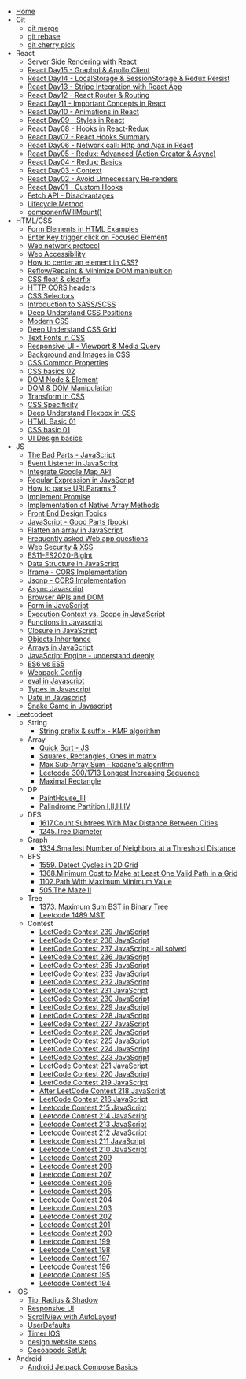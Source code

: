 - [Home](/)
- Git
  - [git merge](/git-operation/merge.md)
  - [git rebase](/git-operation/rebase.md)
  - [git cherry pick](/git-operation/cherrypick.md)
- React
  - [Server Side Rendering with React](/react/ssr_react.md)
  - [React Day15 - Graphql & Apollo Client](/react/day15.md)
  - [React Day14 - LocalStorage & SessionStorage & Redux Persist](/react/day14.md)
  - [React Day13 - Stripe Integration with React App](/react/day13.md)
  - [React Day12 - React Router & Routing](/react/day12.md)
  - [React Day11 - Important Concepts in React](/react/day11.md)
  - [React Day10 - Animations in React](/react/day10.md)
  - [React Day09 - Styles in React](/react/day09.md)
  - [React Day08 - Hooks in React-Redux](/react/day08.md)
  - [React Day07 - React Hooks Summary](/react/day07.md)
  - [React Day06 - Network call: Http and Ajax in React](/react/day06.md)
  - [React Day05 - Redux: Advanced (Action Creator & Async)](/react/day05.md)
  - [React Day04 - Redux: Basics](/react/day04.md)
  - [React Day03 - Context](/react/day03.md)
  - [React Day02 - Avoid Unnecessary Re-renders](/react/day02.md)
  - [React Day01 - Custom Hooks](/react/day01.md)
  - [Fetch API - Disadvantages](/react/fetchapi.md)
  - [Lifecycle Method](/react/lifecycle.md)
  - [componentWillMount()](/react/componentWillMount.md)
- HTML/CSS
  - [Form Elements in HTML Examples](/html_css/formEL.md)
  - [Enter Key trigger click on Focused Element](/html_css/button_enter.md)
  - [Web network protocol](/html_css/protocol.md)
  - [Web Accessibility](/html_css/a11y.md)
  - [How to center an element in CSS?](/html_css/center.md)
  - [Reflow/Repaint & Minimize DOM manipultion](/html_css/reflow.md)
  - [CSS float & clearfix](/html_css/float.md)
  - [HTTP CORS headers](/html_css/cors_header.md)
  - [CSS Selectors](/html_css/css_selectors.md)
  - [Introduction to SASS/SCSS](/html_css/sass.md)
  - [Deep Understand CSS Positions](/html_css/position.md)
  - [Modern CSS](/html_css/moderncss.md)
  - [Deep Understand CSS Grid](/html_css/grid.md)
  - [Text Fonts in CSS](/html_css/fonts.md)
  - [Responsive UI - Viewport & Media Query](/html_css/mediaquery.md)
  - [Background and Images in CSS](/html_css/background.md)
  - [CSS Common Properties](/html_css/cssproperty.md)
  - [CSS basics 02](/html_css/css02.md)
  - [DOM Node & Element](/html_css/node_element.md)
  - [DOM & DOM Manipulation](/html_css/dom.md)
  - [Transform in CSS](/html_css/transform.md)
  - [CSS Specificity](/html_css/specificity.md)
  - [Deep Understand Flexbox in CSS](/html_css/flexbox.md)
  - [HTML Basic 01](/html_css/htmlBasic_01.md)
  - [CSS basic 01](/html_css/css_01.md)
  - [UI Design basics](/html_css/uidesign_01.md)
- JS
  - [The Bad Parts - JavaScript](/javascript/bad_parts.md)
  - [Event Listener in JavaScript](/javascript/event_listener.md)
  - [Integrate Google Map API](/html_css/googlemap.md)
  - [Regular Expression in JavaScript](/javascript/regex.md)
  - [How to parse URLParams ?](/javascript/urlparam.md)
  - [Implement Promise](/javascript/promise.md)
  - [Implementation of Native Array Methods](/javascript/native_array_methods.md)
  - [Front End Design Topics](/html_css/frontend_design.md)
  - [JavaScript - Good Parts (book)](/javascript/goodparts.md)
  - [Flatten an array in JavaScript](/javascript/flattenArray.md)
  - [Frequently asked Web app questions](/javascript/web_questions.md)
  - [Web Security & XSS](/javascript/security.md)
  - [ES11-ES2020-BigInt](/javascript/bigint.md)
  - [Data Structure in JavaScript](/javascript/datastructure.md)
  - [Iframe - CORS Implementation](/javascript/iframecors.md)
  - [Jsonp - CORS Implementation](/javascript/jsonp.md)
  - [Async Javascript](/javascript/async.md)
  - [Browser APIs and DOM](/javascript/browserapi.md)
  - [Form in JavaScript](/javascript/form-js.md)
  - [Execution Context vs. Scope in JavaScript](/javascript/hoisting.md)
  - [Functions in Javascript](/javascript/functions.md)
  - [Closure in JavaScript](/javascript/closure.md)
  - [Objects Inheritance](/javascript/object_inheritance.md)
  - [Arrays in JavaScript](/javascript/array.md)
  - [JavaScript Engine - understand deeply](/javascript/engine.md)
  - [ES6 vs ES5](/javascript/es6.md)
  - [Webpack Config](/javascript/webpack.md)
  - [eval in Javascript](/javascript/eval.md)
  - [Types in Javascript](/javascript/types.md)
  - [Date in Javascript](/javascript/date.md)
  - [Snake Game in Javascript](/javascript/snakegame.md)
- Leetcodeet
  - String
    - [String prefix & suffix - KMP algorithm](/leetcode/string/kmp.md)
  - Array
    - [Quick Sort - JS](/leetcode/array/quicksort.md)
    - [Squares, Rectangles, Ones in matrix](/leetcode/array/ones_in_matrix.md)
    - [Max Sub-Array Sum - kadane's algorithm](/leetcode/array/max_subarray.md)
    - [Leetcode 300/1713 Longest Increasing Sequence](/leetcode/array/LIS.md)
    - [Maximal Rectangle](/leetcode/lc85.md)
  - DP
    - [PaintHouse_III](/leetcode/PaintHouse_III.md)
    - [Palindrome Partition I,II,III,IV](/leetcode/dp/palindrome_partition.md)
  - DFS
     - [1617.Count Subtrees With Max Distance Between Cities](/leetcode/lc1617.md)
     - [1245.Tree Diameter](/leetcode/dfs/lc1245.md)
  - Graph
     - [1334.Smallest Number of Neighbors at a Threshold Distance](/leetcode/lc1334.md)
  - BFS
     - [1559. Detect Cycles in 2D Grid](/leetcode/bfs/lc1559.md) 
     - [1368.Minimum Cost to Make at Least One Valid Path in a Grid](/leetcode/bfs/lc1368.md)
     - [1102.Path With Maximum Minimum Value](/leetcode/lc1102.md)
     - [505.The Maze II](/leetcode/bfs/lc505.md)
  - Tree
     - [1373. Maximum Sum BST in Binary Tree](/leetcode/lc1373.md)
     - [Leetcode 1489 MST](/leetcode/mst.md)
  - Contest
    - [LeetCode Contest 239 JavaScript](/leetcode/contest239.md)
    - [LeetCode Contest 238 JavaScript](/leetcode/contest238.md)
    - [LeetCode Contest 237 JavaScript - all solved](/leetcode/contest237.md)
    - [LeetCode Contest 236 JavaScript](/leetcode/contest236.md)
    - [LeetCode Contest 235 JavaScript](/leetcode/array/contest235.md)
    - [LeetCode Contest 233 JavaScript](/leetcode/contest233.md)
    - [LeetCode Contest 232 JavaScript](/leetcode/contest232.md)
    - [LeetCode Contest 231 JavaScript](/leetcode/contest231.md)
    - [LeetCode Contest 230 JavaScript](/leetcode/contest230.md)
    - [LeetCode Contest 229 JavaScript](/leetcode/contest229.md)
    - [LeetCode Contest 228 JavaScript](/leetcode/contest228.md)
    - [LeetCode Contest 227 JavaScript](/leetcode/contest227.md)
    - [LeetCode Contest 226 JavaScript](/leetcode/contest226.md)
    - [LeetCode Contest 225 JavaScript](/leetcode/contest225.md)
    - [LeetCode Contest 224 JavaScript](/leetcode/contest224.md)
    - [LeetCode Contest 223 JavaScript](/leetcode/contest223.md)
    - [LeetCode Contest 221 JavaScript](/leetcode/contest221.md)
    - [LeetCode Contest 220 JavaScript](/leetcode/contest220.md)
    - [LeetCode Contest 219 JavaScript](/leetcode/contest219.md)
    - [After LeetCode Contest 218 JavaScript](/leetcode/contest218.md)
    - [LeetCode Contest 216 JavaScript](/leetcode/contest216.md)
    - [Leetcode Contest 215 JavaScript](/leetcode/contest215.md)
    - [Leetcode Contest 214 JavaScript](/leetcode/contest214.md)
    - [Leetcode Contest 213 JavaScript](/leetcode/contest213.md)
    - [Leetcode Contest 212 JavaScript](/leetcode/contest212.md)
    - [Leetcode Contest 211 JavaScript](/leetcode/contest211.md)
    - [Leetcode Contest 210 JavaScript](/leetcode/contest210.md)
    - [Leetcode Contest 209](/leetcode/contest209.md)
    - [Leetcode Contest 208](/leetcode/contest208.md)
    - [Leetcode Contest 207](/leetcode/contest207.md)
    - [Leetcode Contest 206](/leetcode/contest206.md)
    - [Leetcode Contest 205](/leetcode/contest205.md)
    - [Leetcode Contest 204](/leetcode/contest204.md)
    - [Leetcode Contest 203](/leetcode/contest203.md)
    - [Leetcode Contest 202](/leetcode/contest202.md)
    - [Leetcode Contest 201](/leetcode/contest201.md)
    - [Leetcode Contest 200](/leetcode/contest200.md)
    - [Leetcode Contest 199](/leetcode/contest199.md)
    - [Leetcode Contest 198](/leetcode/contest198.md)
    - [Leetcode Contest 197](/leetcode/contest197.md)
    - [Leetcode Contest 196](/leetcode/contest196.md)
    - [Leetcode Contest 195](/leetcode/contest195.md)
    - [Leetcode Contest 194](/leetcode/Contest194.md)
- IOS
  - [Tip: Radius & Shadow](/ios/radius-shadow.md)
  - [Responsive UI](/ios/responsiveUI.md)
  - [ScrollView with AutoLayout](/ios/scrollViw_subView.md)
  - [UserDefaults](/ios/userdefaults.md)
  - [Timer IOS](/ios/Timer.md)
  - [design website steps](/html_css/steps7.md)
  - [Cocoapods SetUp](/ios/cocoapods_setUp.md)
- Android
  - [Android Jetpack Compose Basics](/android/compose00.md)
